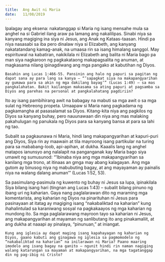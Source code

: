 ```yaml
---
title:  Ang Awit ni Maria
date:   11/08/2019
---
```


Ipalagay ang eksena: nakatanggap si Maria ng isang mensahe mula sa anghel na si Gabriel ilang araw pa lamang ang nakalilipas. Sinabi niya sa kanyang magiging ina siya ni Jesus, ang Anak ng Kataas-taasan. Hindi pa niya nasasabi sa iba pero dinalaw niya si Elizabeth, ang kanyang nakatatandang kamag-anak, na umaasa rin sa isang himalang sanggol. May espirituwal na kabatiran, nakikilala ni Elizabeth ang balita ni Maria bago pa man siya nagkaroon ng pagkakataong makapagsalita ng anuman, at magkasama nilang ipinagdiwang ang mga pangako at kabutihan ng Diyos.

`Basahin ang Lucas 1:466-55. Pansinin ang halo ng papuri sa pagitan ng dapat sana ay para lang sa kanya – “’sapagkat siya na makapangyarihan ay gumawa para sa akin ng mga dakilang bayag’” (Lucas 1:49) – sa mas pangkalahatan. Bakit kailangan makasama sa ating papuri at pagsamba sa Diyos ang parehas na personal at pangkalahatang pagdiriin?`

Ito ay isang pambihirang awit na babagay na mabuti sa mga awit o sa mga sulat ng Hebreong propeta. Umaapaw si Maria nang pagkadama ng pagkamangha at pasasalamat sa Diyos. Kitang-kita niya ang pagkilos ng Diyos sa kanyang buhay, pero nauunawaan din niya ang mas malaking pakahulugan ng panukala ng Diyos para sa kanyang bansa at para sa lahi ng tao.

Subalit sa pagkaunawa ni Maria, hindi lang makapangyarihan at kapuri-puri ang Diyos, Siya rin ay maawain at tila mayroong isang partikular na turing para sa mababang-loob, api-apihan, at dukha. Kaaalis lang ng anghel matapos ianunsyo ang nalalapit na panganganak kay Maria bago siya umawit ng sumusunod: “’Ibinaba niya ang mga makapangyarihan sa kanilang mga trono, at itinaas an gmga may abang kalagayan. Ang mga gutom ay binusog niya ng mabubuting bagay, at ang mayayaman ay painalis niya na walang dalang anuman’” (Lucas 1:52, 53).

Sa pasimulang-pasimula ng kuwento ng buhay ni Jesus sa lupa, ipinakilala Siya bilang isang hari (tingnan ang Lucas 1:43) – subalit bilang pinuno ng ibang uri ng kaharian. Gaya nang paglalarawan dito ng maraming mga komentarista, ang kaharian ng Diyos na pinarituhan ni Jesus para pasinayaan at itatag ay magiging isang “nakabaliktad na kaharian” kung ihahalintulad sa karaniwang sosyal na pagkakaayos ng mga kaharian ng mundong ito. Sa mga paglalarawang mayroon tayo sa kaharian ni Jesus, ang makapangyarihan at mayaman ng sanlibutang ito ang pinakamaliit, at ang dukha at naaapi ay pinalaya, “pinunuan,” at iniangat.

`Kung ang iglesia ay dapat maging isang kapahayagan ng kaharian ng Diyos, gaano kabuti ang ginagawa ng iglesia sa pagmomodelo ng “nakabaliktad na kaharian” na inilarawan ni Maria? Paano maaring imodelo ang isang bagay na ganito – ngunit hindi rin naman nagiging walang katarungan sa mayaman at makapangyarihan, na mga tagatanggap din ng pag-ibig ni Cristo?`